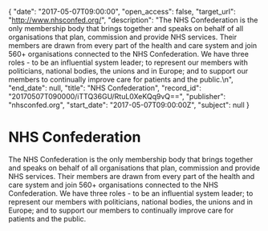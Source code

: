 {
  "date": "2017-05-07T09:00:00", 
  "open_access": false, 
  "target_url": "http://www.nhsconfed.org/", 
  "description": "The NHS Confederation is the only membership body that brings together and speaks on behalf of all organisations that plan, commission and provide NHS services. Their members are drawn from every part of the health and care system and join 560+ organisations connected to the NHS Confederation. We have three roles - to be an influential system leader; to represent our members with politicians, national bodies, the unions and in Europe; and to support our members to continually improve care for patients and the public.\n", 
  "end_date": null, 
  "title": "NHS Confederation", 
  "record_id": "20170507T090000/iTTQ36GU/RtuL0XeKQq9vQ==", 
  "publisher": "nhsconfed.org", 
  "start_date": "2017-05-07T09:00:00Z", 
  "subject": null
}

# NHS Confederation

The NHS Confederation is the only membership body that brings together and speaks on behalf of all organisations that plan, commission and provide NHS services. Their members are drawn from every part of the health and care system and join 560+ organisations connected to the NHS Confederation. We have three roles - to be an influential system leader; to represent our members with politicians, national bodies, the unions and in Europe; and to support our members to continually improve care for patients and the public.
